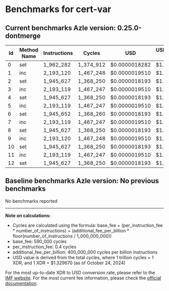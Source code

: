 # Benchmarks for cert-var

## Current benchmarks Azle version: 0.25.0-dontmerge

| Id  | Method Name | Instructions | Cycles    | USD           | USD/Million Calls |
| --- | ----------- | ------------ | --------- | ------------- | ----------------- |
| 0   | set         | 1_962_282    | 1_374_912 | $0.0000018282 | $1.82             |
| 1   | inc         | 2_193_120    | 1_467_248 | $0.0000019510 | $1.95             |
| 2   | set         | 1_945_627    | 1_368_250 | $0.0000018193 | $1.81             |
| 3   | inc         | 2_193_119    | 1_467_247 | $0.0000019510 | $1.95             |
| 4   | set         | 1_945_627    | 1_368_250 | $0.0000018193 | $1.81             |
| 5   | inc         | 2_193_119    | 1_467_247 | $0.0000019510 | $1.95             |
| 6   | set         | 1_945_652    | 1_368_260 | $0.0000018193 | $1.81             |
| 7   | inc         | 2_193_119    | 1_467_247 | $0.0000019510 | $1.95             |
| 8   | set         | 1_945_627    | 1_368_250 | $0.0000018193 | $1.81             |
| 9   | inc         | 2_193_120    | 1_467_248 | $0.0000019510 | $1.95             |
| 10  | set         | 1_945_627    | 1_368_250 | $0.0000018193 | $1.81             |
| 11  | inc         | 2_193_119    | 1_467_247 | $0.0000019510 | $1.95             |
| 12  | set         | 1_945_627    | 1_368_250 | $0.0000018193 | $1.81             |

## Baseline benchmarks Azle version: No previous benchmarks

No benchmarks reported

---

**Note on calculations:**

- Cycles are calculated using the formula: base_fee + (per_instruction_fee \* number_of_instructions) + (additional_fee_per_billion \* floor(number_of_instructions / 1_000_000_000))
- base_fee: 590_000 cycles
- per_instruction_fee: 0.4 cycles
- additional_fee_per_billion: 400_000_000 cycles per billion instructions
- USD value is derived from the total cycles, where 1 trillion cycles = 1 XDR, and 1 XDR = $1.329670 (as of October 24, 2024)

For the most up-to-date XDR to USD conversion rate, please refer to the [IMF website](https://www.imf.org/external/np/fin/data/rms_sdrv.aspx).
For the most current fee information, please check the [official documentation](https://internetcomputer.org/docs/current/developer-docs/gas-cost#execution).
